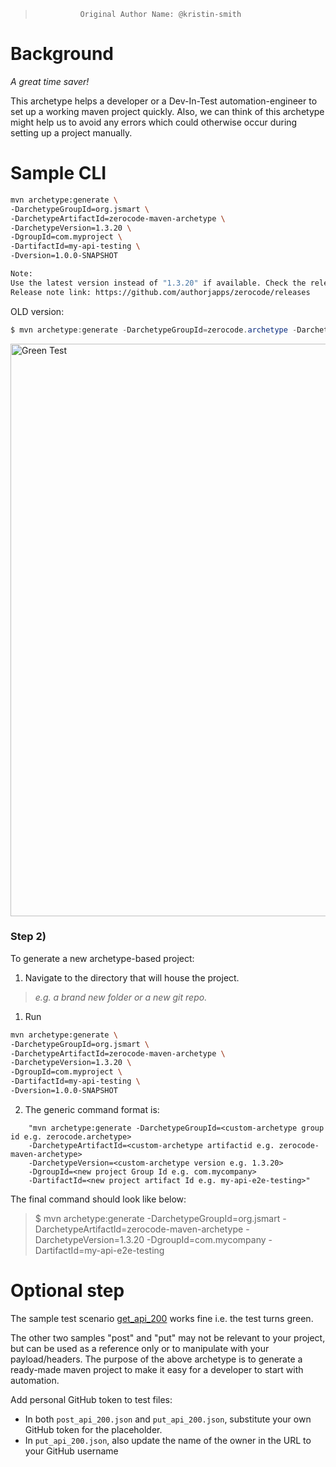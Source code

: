 >               Original Author Name: @kristin-smith

Background
===
_A great time saver!_

This archetype helps a developer or a Dev-In-Test automation-engineer to set up a working maven project quickly. Also, we can think of this archetype might help us to avoid any errors which could otherwise occur during setting up a project manually.

Sample CLI
===
```bash
mvn archetype:generate \
-DarchetypeGroupId=org.jsmart \
-DarchetypeArtifactId=zerocode-maven-archetype \
-DarchetypeVersion=1.3.20 \
-DgroupId=com.myproject \
-DartifactId=my-api-testing \
-Dversion=1.0.0-SNAPSHOT

Note:
Use the latest version instead of "1.3.20" if available. Check the release notes.
Release note link: https://github.com/authorjapps/zerocode/releases

``` 
OLD version:
```java
$ mvn archetype:generate -DarchetypeGroupId=zerocode.archetype -DarchetypeArtifactId=zerocodeArchetype -DarchetypeVersion=1.0-SNAPSHOT -DgroupId=com.xbox -DartifactId=game-app
```

<img width="916" alt="Green Test" src="https://user-images.githubusercontent.com/12598420/67926647-6a6e3700-fbae-11e9-8d65-755e9820fb57.png">


### Step 2)    
To generate a new archetype-based project:
1. Navigate to the directory that will house the project. 
> _e.g. a brand new folder or a new git repo._

1. Run 
```bash
mvn archetype:generate \
-DarchetypeGroupId=org.jsmart \
-DarchetypeArtifactId=zerocode-maven-archetype \
-DarchetypeVersion=1.3.20 \
-DgroupId=com.myproject \
-DartifactId=my-api-testing \
-Dversion=1.0.0-SNAPSHOT
```     
    
2. The generic command format is:
```
    "mvn archetype:generate -DarchetypeGroupId=<custom-archetype group id e.g. zerocode.archetype>
    -DarchetypeArtifactId=<custom-archetype artifactid e.g. zerocode-maven-archetype>
    -DarchetypeVersion=<custom-archetype version e.g. 1.3.20>
    -DgroupId=<new project Group Id e.g. com.mycompany>
    -DartifactId=<new project artifact Id e.g. my-api-e2e-testing>"
```

The final command should look like below:
> $ mvn archetype:generate -DarchetypeGroupId=org.jsmart -DarchetypeArtifactId=zerocode-maven-archetype -DarchetypeVersion=1.3.20 -DgroupId=com.mycompany -DartifactId=my-api-e2e-testing


Optional step
===
The sample test scenario [get_api_200](https://github.com/authorjapps/zerocode/wiki/Zerocode-archetype-to-auto-generate-a-maven-testing-project#sample-cli) works fine i.e. the test turns green.
 

The other two samples "post" and "put" may not be relevant to your project, but can be used as a reference only or to manipulate with your payload/headers. The purpose of the above archetype is to generate a ready-made maven project to make it easy for a developer to start with automation.
    
Add personal GitHub token to test files:
+    In both `post_api_200.json` and `put_api_200.json`, substitute your own GitHub token for the placeholder.
+    In `put_api_200.json`, also update the name of the owner in the URL to your GitHub username

